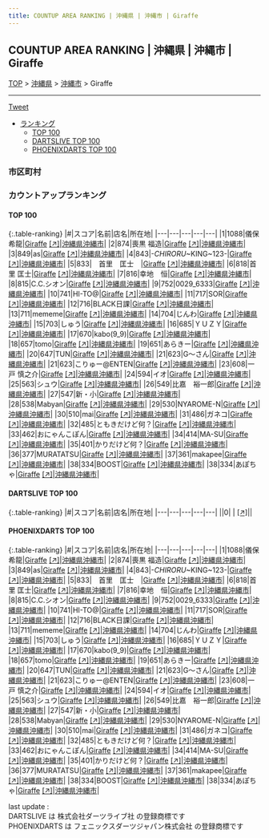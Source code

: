 ```yaml
---
title: COUNTUP AREA RANKING | 沖縄県 | 沖縄市 | Giraffe
---
```

## COUNTUP AREA RANKING | 沖縄県 | 沖縄市 | Giraffe

[TOP](/darts/rank/) > [沖縄県](/darts/rank/沖縄県/) > [沖縄市](/darts/rank/沖縄県/沖縄市/) > Giraffe

___

<a href="https://twitter.com/share?ref_src=twsrc%5Etfw" data-text="COUNTUP AREA RANKING | 沖縄県沖縄市Giraffe" class="twitter-share-button" data-hashtags="DARTSLIVE,PHOENIXDARTS,darts,ダーツ" data-show-count="false">Tweet</a>

* [ランキング](#カウントアップランキング)
    * [TOP 100](#top-100)
    * [DARTSLIVE TOP 100](#dartslive-top-100)
    * [PHOENIXDARTS TOP 100](#phoenixdarts-top-100)

### 市区町村

<ul>

</ul>

### カウントアップランキング

#### TOP 100



{:.table-ranking}
|#|スコア|名前|店名|所在地|
|---|---|---|---|---|
|1|1088|<span class="rank-name-pd">儀保 希龍</span>|<a href="/darts/rank/shops/88166.html">Giraffe</a> <a href="https://vs.phoenixdarts.com/jp/shop/shopDetailInfo/s_88166?s_seq=88166">[↗]</a>|<a href="/darts/rank/沖縄県/沖縄市">沖縄県沖縄市</a>|
|2|874|<span class="rank-name-pd">喪黒 福造</span>|<a href="/darts/rank/shops/88166.html">Giraffe</a> <a href="https://vs.phoenixdarts.com/jp/shop/shopDetailInfo/s_88166?s_seq=88166">[↗]</a>|<a href="/darts/rank/沖縄県/沖縄市">沖縄県沖縄市</a>|
|3|849|<span class="rank-name-pd">as</span>|<a href="/darts/rank/shops/88166.html">Giraffe</a> <a href="https://vs.phoenixdarts.com/jp/shop/shopDetailInfo/s_88166?s_seq=88166">[↗]</a>|<a href="/darts/rank/沖縄県/沖縄市">沖縄県沖縄市</a>|
|4|843|<span class="rank-name-pd">-*CHIRORU*~KING~123-</span>|<a href="/darts/rank/shops/88166.html">Giraffe</a> <a href="https://vs.phoenixdarts.com/jp/shop/shopDetailInfo/s_88166?s_seq=88166">[↗]</a>|<a href="/darts/rank/沖縄県/沖縄市">沖縄県沖縄市</a>|
|5|833|<span class="rank-name-pd">　首里　匡士　</span>|<a href="/darts/rank/shops/88166.html">Giraffe</a> <a href="https://vs.phoenixdarts.com/jp/shop/shopDetailInfo/s_88166?s_seq=88166">[↗]</a>|<a href="/darts/rank/沖縄県/沖縄市">沖縄県沖縄市</a>|
|6|818|<span class="rank-name-pd"><span class="pro-icon-pd"></span>首里 匡士</span>|<a href="/darts/rank/shops/88166.html">Giraffe</a> <a href="https://vs.phoenixdarts.com/jp/shop/shopDetailInfo/s_88166?s_seq=88166">[↗]</a>|<a href="/darts/rank/沖縄県/沖縄市">沖縄県沖縄市</a>|
|7|816|<span class="rank-name-pd">幸地　恒</span>|<a href="/darts/rank/shops/88166.html">Giraffe</a> <a href="https://vs.phoenixdarts.com/jp/shop/shopDetailInfo/s_88166?s_seq=88166">[↗]</a>|<a href="/darts/rank/沖縄県/沖縄市">沖縄県沖縄市</a>|
|8|815|<span class="rank-name-pd">C.C.シオン</span>|<a href="/darts/rank/shops/88166.html">Giraffe</a> <a href="https://vs.phoenixdarts.com/jp/shop/shopDetailInfo/s_88166?s_seq=88166">[↗]</a>|<a href="/darts/rank/沖縄県/沖縄市">沖縄県沖縄市</a>|
|9|752|<span class="rank-name-pd">0029_6333</span>|<a href="/darts/rank/shops/88166.html">Giraffe</a> <a href="https://vs.phoenixdarts.com/jp/shop/shopDetailInfo/s_88166?s_seq=88166">[↗]</a>|<a href="/darts/rank/沖縄県/沖縄市">沖縄県沖縄市</a>|
|10|741|<span class="rank-name-pd">HI-TO@</span>|<a href="/darts/rank/shops/88166.html">Giraffe</a> <a href="https://vs.phoenixdarts.com/jp/shop/shopDetailInfo/s_88166?s_seq=88166">[↗]</a>|<a href="/darts/rank/沖縄県/沖縄市">沖縄県沖縄市</a>|
|11|717|<span class="rank-name-pd">SOR</span>|<a href="/darts/rank/shops/88166.html">Giraffe</a> <a href="https://vs.phoenixdarts.com/jp/shop/shopDetailInfo/s_88166?s_seq=88166">[↗]</a>|<a href="/darts/rank/沖縄県/沖縄市">沖縄県沖縄市</a>|
|12|716|<span class="rank-name-pd">BLACK日課</span>|<a href="/darts/rank/shops/88166.html">Giraffe</a> <a href="https://vs.phoenixdarts.com/jp/shop/shopDetailInfo/s_88166?s_seq=88166">[↗]</a>|<a href="/darts/rank/沖縄県/沖縄市">沖縄県沖縄市</a>|
|13|711|<span class="rank-name-pd">mememe</span>|<a href="/darts/rank/shops/88166.html">Giraffe</a> <a href="https://vs.phoenixdarts.com/jp/shop/shopDetailInfo/s_88166?s_seq=88166">[↗]</a>|<a href="/darts/rank/沖縄県/沖縄市">沖縄県沖縄市</a>|
|14|704|<span class="rank-name-pd">じんわ</span>|<a href="/darts/rank/shops/88166.html">Giraffe</a> <a href="https://vs.phoenixdarts.com/jp/shop/shopDetailInfo/s_88166?s_seq=88166">[↗]</a>|<a href="/darts/rank/沖縄県/沖縄市">沖縄県沖縄市</a>|
|15|703|<span class="rank-name-pd">しゅう</span>|<a href="/darts/rank/shops/88166.html">Giraffe</a> <a href="https://vs.phoenixdarts.com/jp/shop/shopDetailInfo/s_88166?s_seq=88166">[↗]</a>|<a href="/darts/rank/沖縄県/沖縄市">沖縄県沖縄市</a>|
|16|685|<span class="rank-name-pd">ＹＵＺＹ</span>|<a href="/darts/rank/shops/88166.html">Giraffe</a> <a href="https://vs.phoenixdarts.com/jp/shop/shopDetailInfo/s_88166?s_seq=88166">[↗]</a>|<a href="/darts/rank/沖縄県/沖縄市">沖縄県沖縄市</a>|
|17|670|<span class="rank-name-pd">kabo(9_9)</span>|<a href="/darts/rank/shops/88166.html">Giraffe</a> <a href="https://vs.phoenixdarts.com/jp/shop/shopDetailInfo/s_88166?s_seq=88166">[↗]</a>|<a href="/darts/rank/沖縄県/沖縄市">沖縄県沖縄市</a>|
|18|657|<span class="rank-name-pd">tomo</span>|<a href="/darts/rank/shops/88166.html">Giraffe</a> <a href="https://vs.phoenixdarts.com/jp/shop/shopDetailInfo/s_88166?s_seq=88166">[↗]</a>|<a href="/darts/rank/沖縄県/沖縄市">沖縄県沖縄市</a>|
|19|651|<span class="rank-name-pd">あらきー</span>|<a href="/darts/rank/shops/88166.html">Giraffe</a> <a href="https://vs.phoenixdarts.com/jp/shop/shopDetailInfo/s_88166?s_seq=88166">[↗]</a>|<a href="/darts/rank/沖縄県/沖縄市">沖縄県沖縄市</a>|
|20|647|<span class="rank-name-pd">TUN</span>|<a href="/darts/rank/shops/88166.html">Giraffe</a> <a href="https://vs.phoenixdarts.com/jp/shop/shopDetailInfo/s_88166?s_seq=88166">[↗]</a>|<a href="/darts/rank/沖縄県/沖縄市">沖縄県沖縄市</a>|
|21|623|<span class="rank-name-pd">G〜さん</span>|<a href="/darts/rank/shops/88166.html">Giraffe</a> <a href="https://vs.phoenixdarts.com/jp/shop/shopDetailInfo/s_88166?s_seq=88166">[↗]</a>|<a href="/darts/rank/沖縄県/沖縄市">沖縄県沖縄市</a>|
|21|623|<span class="rank-name-pd">こりゅー@ENTEN</span>|<a href="/darts/rank/shops/88166.html">Giraffe</a> <a href="https://vs.phoenixdarts.com/jp/shop/shopDetailInfo/s_88166?s_seq=88166">[↗]</a>|<a href="/darts/rank/沖縄県/沖縄市">沖縄県沖縄市</a>|
|23|608|<span class="rank-name-pd">一戸 慎之介</span>|<a href="/darts/rank/shops/88166.html">Giraffe</a> <a href="https://vs.phoenixdarts.com/jp/shop/shopDetailInfo/s_88166?s_seq=88166">[↗]</a>|<a href="/darts/rank/沖縄県/沖縄市">沖縄県沖縄市</a>|
|24|594|<span class="rank-name-pd">イオ</span>|<a href="/darts/rank/shops/88166.html">Giraffe</a> <a href="https://vs.phoenixdarts.com/jp/shop/shopDetailInfo/s_88166?s_seq=88166">[↗]</a>|<a href="/darts/rank/沖縄県/沖縄市">沖縄県沖縄市</a>|
|25|563|<span class="rank-name-pd">シュウ</span>|<a href="/darts/rank/shops/88166.html">Giraffe</a> <a href="https://vs.phoenixdarts.com/jp/shop/shopDetailInfo/s_88166?s_seq=88166">[↗]</a>|<a href="/darts/rank/沖縄県/沖縄市">沖縄県沖縄市</a>|
|26|549|<span class="rank-name-pd">比嘉　裕一郎</span>|<a href="/darts/rank/shops/88166.html">Giraffe</a> <a href="https://vs.phoenixdarts.com/jp/shop/shopDetailInfo/s_88166?s_seq=88166">[↗]</a>|<a href="/darts/rank/沖縄県/沖縄市">沖縄県沖縄市</a>|
|27|547|<span class="rank-name-pd">新・小</span>|<a href="/darts/rank/shops/88166.html">Giraffe</a> <a href="https://vs.phoenixdarts.com/jp/shop/shopDetailInfo/s_88166?s_seq=88166">[↗]</a>|<a href="/darts/rank/沖縄県/沖縄市">沖縄県沖縄市</a>|
|28|538|<span class="rank-name-pd">Mabyan</span>|<a href="/darts/rank/shops/88166.html">Giraffe</a> <a href="https://vs.phoenixdarts.com/jp/shop/shopDetailInfo/s_88166?s_seq=88166">[↗]</a>|<a href="/darts/rank/沖縄県/沖縄市">沖縄県沖縄市</a>|
|29|530|<span class="rank-name-pd">NYAROME-N</span>|<a href="/darts/rank/shops/88166.html">Giraffe</a> <a href="https://vs.phoenixdarts.com/jp/shop/shopDetailInfo/s_88166?s_seq=88166">[↗]</a>|<a href="/darts/rank/沖縄県/沖縄市">沖縄県沖縄市</a>|
|30|510|<span class="rank-name-pd">mai</span>|<a href="/darts/rank/shops/88166.html">Giraffe</a> <a href="https://vs.phoenixdarts.com/jp/shop/shopDetailInfo/s_88166?s_seq=88166">[↗]</a>|<a href="/darts/rank/沖縄県/沖縄市">沖縄県沖縄市</a>|
|31|486|<span class="rank-name-pd">ガネコ</span>|<a href="/darts/rank/shops/88166.html">Giraffe</a> <a href="https://vs.phoenixdarts.com/jp/shop/shopDetailInfo/s_88166?s_seq=88166">[↗]</a>|<a href="/darts/rank/沖縄県/沖縄市">沖縄県沖縄市</a>|
|32|485|<span class="rank-name-pd">ともきだけど何？</span>|<a href="/darts/rank/shops/88166.html">Giraffe</a> <a href="https://vs.phoenixdarts.com/jp/shop/shopDetailInfo/s_88166?s_seq=88166">[↗]</a>|<a href="/darts/rank/沖縄県/沖縄市">沖縄県沖縄市</a>|
|33|462|<span class="rank-name-pd">おにゃんこぽん</span>|<a href="/darts/rank/shops/88166.html">Giraffe</a> <a href="https://vs.phoenixdarts.com/jp/shop/shopDetailInfo/s_88166?s_seq=88166">[↗]</a>|<a href="/darts/rank/沖縄県/沖縄市">沖縄県沖縄市</a>|
|34|414|<span class="rank-name-pd">MA-SU</span>|<a href="/darts/rank/shops/88166.html">Giraffe</a> <a href="https://vs.phoenixdarts.com/jp/shop/shopDetailInfo/s_88166?s_seq=88166">[↗]</a>|<a href="/darts/rank/沖縄県/沖縄市">沖縄県沖縄市</a>|
|35|401|<span class="rank-name-pd">かりだけど何？</span>|<a href="/darts/rank/shops/88166.html">Giraffe</a> <a href="https://vs.phoenixdarts.com/jp/shop/shopDetailInfo/s_88166?s_seq=88166">[↗]</a>|<a href="/darts/rank/沖縄県/沖縄市">沖縄県沖縄市</a>|
|36|377|<span class="rank-name-pd">MURATATSU</span>|<a href="/darts/rank/shops/88166.html">Giraffe</a> <a href="https://vs.phoenixdarts.com/jp/shop/shopDetailInfo/s_88166?s_seq=88166">[↗]</a>|<a href="/darts/rank/沖縄県/沖縄市">沖縄県沖縄市</a>|
|37|361|<span class="rank-name-pd">makapee</span>|<a href="/darts/rank/shops/88166.html">Giraffe</a> <a href="https://vs.phoenixdarts.com/jp/shop/shopDetailInfo/s_88166?s_seq=88166">[↗]</a>|<a href="/darts/rank/沖縄県/沖縄市">沖縄県沖縄市</a>|
|38|334|<span class="rank-name-pd">BOOST</span>|<a href="/darts/rank/shops/88166.html">Giraffe</a> <a href="https://vs.phoenixdarts.com/jp/shop/shopDetailInfo/s_88166?s_seq=88166">[↗]</a>|<a href="/darts/rank/沖縄県/沖縄市">沖縄県沖縄市</a>|
|38|334|<span class="rank-name-pd">あぽちゃ</span>|<a href="/darts/rank/shops/88166.html">Giraffe</a> <a href="https://vs.phoenixdarts.com/jp/shop/shopDetailInfo/s_88166?s_seq=88166">[↗]</a>|<a href="/darts/rank/沖縄県/沖縄市">沖縄県沖縄市</a>|


#### DARTSLIVE TOP 100



{:.table-ranking}
|#|スコア|名前|店名|所在地|
|---|---|---|---|---|
||0|<span class="rank-name-dl"> </span>|<a href="/darts/rank/shops/.html"></a> <a href="">[↗]</a>|<a href="/darts/rank//"></a>|


#### PHOENIXDARTS TOP 100



{:.table-ranking}
|#|スコア|名前|店名|所在地|
|---|---|---|---|---|
|1|1088|<span class="rank-name-pd">儀保 希龍</span>|<a href="/darts/rank/shops/88166.html">Giraffe</a> <a href="https://vs.phoenixdarts.com/jp/shop/shopDetailInfo/s_88166?s_seq=88166">[↗]</a>|<a href="/darts/rank/沖縄県/沖縄市">沖縄県沖縄市</a>|
|2|874|<span class="rank-name-pd">喪黒 福造</span>|<a href="/darts/rank/shops/88166.html">Giraffe</a> <a href="https://vs.phoenixdarts.com/jp/shop/shopDetailInfo/s_88166?s_seq=88166">[↗]</a>|<a href="/darts/rank/沖縄県/沖縄市">沖縄県沖縄市</a>|
|3|849|<span class="rank-name-pd">as</span>|<a href="/darts/rank/shops/88166.html">Giraffe</a> <a href="https://vs.phoenixdarts.com/jp/shop/shopDetailInfo/s_88166?s_seq=88166">[↗]</a>|<a href="/darts/rank/沖縄県/沖縄市">沖縄県沖縄市</a>|
|4|843|<span class="rank-name-pd">-*CHIRORU*~KING~123-</span>|<a href="/darts/rank/shops/88166.html">Giraffe</a> <a href="https://vs.phoenixdarts.com/jp/shop/shopDetailInfo/s_88166?s_seq=88166">[↗]</a>|<a href="/darts/rank/沖縄県/沖縄市">沖縄県沖縄市</a>|
|5|833|<span class="rank-name-pd">　首里　匡士　</span>|<a href="/darts/rank/shops/88166.html">Giraffe</a> <a href="https://vs.phoenixdarts.com/jp/shop/shopDetailInfo/s_88166?s_seq=88166">[↗]</a>|<a href="/darts/rank/沖縄県/沖縄市">沖縄県沖縄市</a>|
|6|818|<span class="rank-name-pd"><span class="pro-icon-pd"></span>首里 匡士</span>|<a href="/darts/rank/shops/88166.html">Giraffe</a> <a href="https://vs.phoenixdarts.com/jp/shop/shopDetailInfo/s_88166?s_seq=88166">[↗]</a>|<a href="/darts/rank/沖縄県/沖縄市">沖縄県沖縄市</a>|
|7|816|<span class="rank-name-pd">幸地　恒</span>|<a href="/darts/rank/shops/88166.html">Giraffe</a> <a href="https://vs.phoenixdarts.com/jp/shop/shopDetailInfo/s_88166?s_seq=88166">[↗]</a>|<a href="/darts/rank/沖縄県/沖縄市">沖縄県沖縄市</a>|
|8|815|<span class="rank-name-pd">C.C.シオン</span>|<a href="/darts/rank/shops/88166.html">Giraffe</a> <a href="https://vs.phoenixdarts.com/jp/shop/shopDetailInfo/s_88166?s_seq=88166">[↗]</a>|<a href="/darts/rank/沖縄県/沖縄市">沖縄県沖縄市</a>|
|9|752|<span class="rank-name-pd">0029_6333</span>|<a href="/darts/rank/shops/88166.html">Giraffe</a> <a href="https://vs.phoenixdarts.com/jp/shop/shopDetailInfo/s_88166?s_seq=88166">[↗]</a>|<a href="/darts/rank/沖縄県/沖縄市">沖縄県沖縄市</a>|
|10|741|<span class="rank-name-pd">HI-TO@</span>|<a href="/darts/rank/shops/88166.html">Giraffe</a> <a href="https://vs.phoenixdarts.com/jp/shop/shopDetailInfo/s_88166?s_seq=88166">[↗]</a>|<a href="/darts/rank/沖縄県/沖縄市">沖縄県沖縄市</a>|
|11|717|<span class="rank-name-pd">SOR</span>|<a href="/darts/rank/shops/88166.html">Giraffe</a> <a href="https://vs.phoenixdarts.com/jp/shop/shopDetailInfo/s_88166?s_seq=88166">[↗]</a>|<a href="/darts/rank/沖縄県/沖縄市">沖縄県沖縄市</a>|
|12|716|<span class="rank-name-pd">BLACK日課</span>|<a href="/darts/rank/shops/88166.html">Giraffe</a> <a href="https://vs.phoenixdarts.com/jp/shop/shopDetailInfo/s_88166?s_seq=88166">[↗]</a>|<a href="/darts/rank/沖縄県/沖縄市">沖縄県沖縄市</a>|
|13|711|<span class="rank-name-pd">mememe</span>|<a href="/darts/rank/shops/88166.html">Giraffe</a> <a href="https://vs.phoenixdarts.com/jp/shop/shopDetailInfo/s_88166?s_seq=88166">[↗]</a>|<a href="/darts/rank/沖縄県/沖縄市">沖縄県沖縄市</a>|
|14|704|<span class="rank-name-pd">じんわ</span>|<a href="/darts/rank/shops/88166.html">Giraffe</a> <a href="https://vs.phoenixdarts.com/jp/shop/shopDetailInfo/s_88166?s_seq=88166">[↗]</a>|<a href="/darts/rank/沖縄県/沖縄市">沖縄県沖縄市</a>|
|15|703|<span class="rank-name-pd">しゅう</span>|<a href="/darts/rank/shops/88166.html">Giraffe</a> <a href="https://vs.phoenixdarts.com/jp/shop/shopDetailInfo/s_88166?s_seq=88166">[↗]</a>|<a href="/darts/rank/沖縄県/沖縄市">沖縄県沖縄市</a>|
|16|685|<span class="rank-name-pd">ＹＵＺＹ</span>|<a href="/darts/rank/shops/88166.html">Giraffe</a> <a href="https://vs.phoenixdarts.com/jp/shop/shopDetailInfo/s_88166?s_seq=88166">[↗]</a>|<a href="/darts/rank/沖縄県/沖縄市">沖縄県沖縄市</a>|
|17|670|<span class="rank-name-pd">kabo(9_9)</span>|<a href="/darts/rank/shops/88166.html">Giraffe</a> <a href="https://vs.phoenixdarts.com/jp/shop/shopDetailInfo/s_88166?s_seq=88166">[↗]</a>|<a href="/darts/rank/沖縄県/沖縄市">沖縄県沖縄市</a>|
|18|657|<span class="rank-name-pd">tomo</span>|<a href="/darts/rank/shops/88166.html">Giraffe</a> <a href="https://vs.phoenixdarts.com/jp/shop/shopDetailInfo/s_88166?s_seq=88166">[↗]</a>|<a href="/darts/rank/沖縄県/沖縄市">沖縄県沖縄市</a>|
|19|651|<span class="rank-name-pd">あらきー</span>|<a href="/darts/rank/shops/88166.html">Giraffe</a> <a href="https://vs.phoenixdarts.com/jp/shop/shopDetailInfo/s_88166?s_seq=88166">[↗]</a>|<a href="/darts/rank/沖縄県/沖縄市">沖縄県沖縄市</a>|
|20|647|<span class="rank-name-pd">TUN</span>|<a href="/darts/rank/shops/88166.html">Giraffe</a> <a href="https://vs.phoenixdarts.com/jp/shop/shopDetailInfo/s_88166?s_seq=88166">[↗]</a>|<a href="/darts/rank/沖縄県/沖縄市">沖縄県沖縄市</a>|
|21|623|<span class="rank-name-pd">G〜さん</span>|<a href="/darts/rank/shops/88166.html">Giraffe</a> <a href="https://vs.phoenixdarts.com/jp/shop/shopDetailInfo/s_88166?s_seq=88166">[↗]</a>|<a href="/darts/rank/沖縄県/沖縄市">沖縄県沖縄市</a>|
|21|623|<span class="rank-name-pd">こりゅー@ENTEN</span>|<a href="/darts/rank/shops/88166.html">Giraffe</a> <a href="https://vs.phoenixdarts.com/jp/shop/shopDetailInfo/s_88166?s_seq=88166">[↗]</a>|<a href="/darts/rank/沖縄県/沖縄市">沖縄県沖縄市</a>|
|23|608|<span class="rank-name-pd">一戸 慎之介</span>|<a href="/darts/rank/shops/88166.html">Giraffe</a> <a href="https://vs.phoenixdarts.com/jp/shop/shopDetailInfo/s_88166?s_seq=88166">[↗]</a>|<a href="/darts/rank/沖縄県/沖縄市">沖縄県沖縄市</a>|
|24|594|<span class="rank-name-pd">イオ</span>|<a href="/darts/rank/shops/88166.html">Giraffe</a> <a href="https://vs.phoenixdarts.com/jp/shop/shopDetailInfo/s_88166?s_seq=88166">[↗]</a>|<a href="/darts/rank/沖縄県/沖縄市">沖縄県沖縄市</a>|
|25|563|<span class="rank-name-pd">シュウ</span>|<a href="/darts/rank/shops/88166.html">Giraffe</a> <a href="https://vs.phoenixdarts.com/jp/shop/shopDetailInfo/s_88166?s_seq=88166">[↗]</a>|<a href="/darts/rank/沖縄県/沖縄市">沖縄県沖縄市</a>|
|26|549|<span class="rank-name-pd">比嘉　裕一郎</span>|<a href="/darts/rank/shops/88166.html">Giraffe</a> <a href="https://vs.phoenixdarts.com/jp/shop/shopDetailInfo/s_88166?s_seq=88166">[↗]</a>|<a href="/darts/rank/沖縄県/沖縄市">沖縄県沖縄市</a>|
|27|547|<span class="rank-name-pd">新・小</span>|<a href="/darts/rank/shops/88166.html">Giraffe</a> <a href="https://vs.phoenixdarts.com/jp/shop/shopDetailInfo/s_88166?s_seq=88166">[↗]</a>|<a href="/darts/rank/沖縄県/沖縄市">沖縄県沖縄市</a>|
|28|538|<span class="rank-name-pd">Mabyan</span>|<a href="/darts/rank/shops/88166.html">Giraffe</a> <a href="https://vs.phoenixdarts.com/jp/shop/shopDetailInfo/s_88166?s_seq=88166">[↗]</a>|<a href="/darts/rank/沖縄県/沖縄市">沖縄県沖縄市</a>|
|29|530|<span class="rank-name-pd">NYAROME-N</span>|<a href="/darts/rank/shops/88166.html">Giraffe</a> <a href="https://vs.phoenixdarts.com/jp/shop/shopDetailInfo/s_88166?s_seq=88166">[↗]</a>|<a href="/darts/rank/沖縄県/沖縄市">沖縄県沖縄市</a>|
|30|510|<span class="rank-name-pd">mai</span>|<a href="/darts/rank/shops/88166.html">Giraffe</a> <a href="https://vs.phoenixdarts.com/jp/shop/shopDetailInfo/s_88166?s_seq=88166">[↗]</a>|<a href="/darts/rank/沖縄県/沖縄市">沖縄県沖縄市</a>|
|31|486|<span class="rank-name-pd">ガネコ</span>|<a href="/darts/rank/shops/88166.html">Giraffe</a> <a href="https://vs.phoenixdarts.com/jp/shop/shopDetailInfo/s_88166?s_seq=88166">[↗]</a>|<a href="/darts/rank/沖縄県/沖縄市">沖縄県沖縄市</a>|
|32|485|<span class="rank-name-pd">ともきだけど何？</span>|<a href="/darts/rank/shops/88166.html">Giraffe</a> <a href="https://vs.phoenixdarts.com/jp/shop/shopDetailInfo/s_88166?s_seq=88166">[↗]</a>|<a href="/darts/rank/沖縄県/沖縄市">沖縄県沖縄市</a>|
|33|462|<span class="rank-name-pd">おにゃんこぽん</span>|<a href="/darts/rank/shops/88166.html">Giraffe</a> <a href="https://vs.phoenixdarts.com/jp/shop/shopDetailInfo/s_88166?s_seq=88166">[↗]</a>|<a href="/darts/rank/沖縄県/沖縄市">沖縄県沖縄市</a>|
|34|414|<span class="rank-name-pd">MA-SU</span>|<a href="/darts/rank/shops/88166.html">Giraffe</a> <a href="https://vs.phoenixdarts.com/jp/shop/shopDetailInfo/s_88166?s_seq=88166">[↗]</a>|<a href="/darts/rank/沖縄県/沖縄市">沖縄県沖縄市</a>|
|35|401|<span class="rank-name-pd">かりだけど何？</span>|<a href="/darts/rank/shops/88166.html">Giraffe</a> <a href="https://vs.phoenixdarts.com/jp/shop/shopDetailInfo/s_88166?s_seq=88166">[↗]</a>|<a href="/darts/rank/沖縄県/沖縄市">沖縄県沖縄市</a>|
|36|377|<span class="rank-name-pd">MURATATSU</span>|<a href="/darts/rank/shops/88166.html">Giraffe</a> <a href="https://vs.phoenixdarts.com/jp/shop/shopDetailInfo/s_88166?s_seq=88166">[↗]</a>|<a href="/darts/rank/沖縄県/沖縄市">沖縄県沖縄市</a>|
|37|361|<span class="rank-name-pd">makapee</span>|<a href="/darts/rank/shops/88166.html">Giraffe</a> <a href="https://vs.phoenixdarts.com/jp/shop/shopDetailInfo/s_88166?s_seq=88166">[↗]</a>|<a href="/darts/rank/沖縄県/沖縄市">沖縄県沖縄市</a>|
|38|334|<span class="rank-name-pd">BOOST</span>|<a href="/darts/rank/shops/88166.html">Giraffe</a> <a href="https://vs.phoenixdarts.com/jp/shop/shopDetailInfo/s_88166?s_seq=88166">[↗]</a>|<a href="/darts/rank/沖縄県/沖縄市">沖縄県沖縄市</a>|
|38|334|<span class="rank-name-pd">あぽちゃ</span>|<a href="/darts/rank/shops/88166.html">Giraffe</a> <a href="https://vs.phoenixdarts.com/jp/shop/shopDetailInfo/s_88166?s_seq=88166">[↗]</a>|<a href="/darts/rank/沖縄県/沖縄市">沖縄県沖縄市</a>|


<div class="footer border-top border-gray-light mt-5 pt-3 text-right text-gray">
    last update : <span style="font-weight: italic" id="foot_last_modified"></span><br />
    DARTSLIVE は 株式会社ダーツライブ社 の登録商標です<br />
    PHOENIXDARTS は フェニックスダーツジャパン株式会社 の登録商標です<br />
</div>

<script src="https://cdnjs.cloudflare.com/ajax/libs/jquery.tablesorter/2.31.3/js/jquery.tablesorter.min.js" integrity="sha512-qzgd5cYSZcosqpzpn7zF2ZId8f/8CHmFKZ8j7mU4OUXTNRd5g+ZHBPsgKEwoqxCtdQvExE5LprwwPAgoicguNg==" crossorigin="anonymous" referrerpolicy="no-referrer"></script>
<link rel="stylesheet" href="https://cdnjs.cloudflare.com/ajax/libs/jquery.tablesorter/2.31.3/css/theme.default.min.css" integrity="sha512-wghhOJkjQX0Lh3NSWvNKeZ0ZpNn+SPVXX1Qyc9OCaogADktxrBiBdKGDoqVUOyhStvMBmJQ8ZdMHiR3wuEq8+w==" crossorigin="anonymous" referrerpolicy="no-referrer" />
<script>
$(function() {
    $(".table-ranking").tablesorter({sortList:[[0, 0]]});
    $("#foot_last_modified").text(formatDate(new Date(document.lastModified), 'yyyy-MM-dd HH:mm:ss'));
});
</script>

<script async src="https://platform.twitter.com/widgets.js" charset="utf-8"></script>